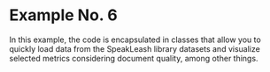 # Example No. 6

In this example, the code is encapsulated in classes that allow you to quickly load data from the SpeakLeash library datasets and visualize selected metrics considering document quality, among other things.